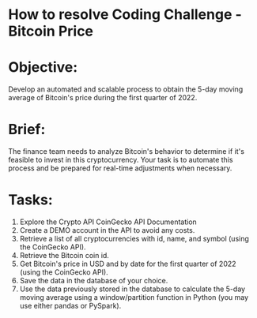 #  How to resolve Coding Challenge - Bitcoin Price
# Objective:
Develop an automated and scalable process to obtain the 5-day moving
average of Bitcoin's price during the first quarter of 2022.
# Brief:
The finance team needs to analyze Bitcoin's behavior to determine if it's feasible to invest in this cryptocurrency. Your task is to automate this process and be prepared for real-time adjustments when necessary.
# Tasks:
1. Explore the Crypto API CoinGecko API Documentation
2. Create a DEMO account in the API to avoid any costs.
3. Retrieve a list of all cryptocurrencies with id, name, and symbol (using the CoinGecko API).
4. Retrieve the Bitcoin coin id.
5. Get Bitcoin's price in USD and by date for the first quarter of 2022 (using the CoinGecko API).
6. Save the data in the database of your choice.
7. Use the data previously stored in the database to calculate the 5-day moving average using a window/partition function in Python (you may use either pandas or PySpark).

